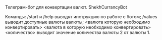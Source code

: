 Телеграм-бот для конвертации валют. ShekhCurrancyBot

Команды:
/start и /help выводят инструкцию по работе с ботом;
/values выводит доступные валюты валюты;
<валюта которую необходимо конвертировать> <валюта в которую необходимо конвертировать> <количество> выводит значение количества валюты 2 от валюты 1.
